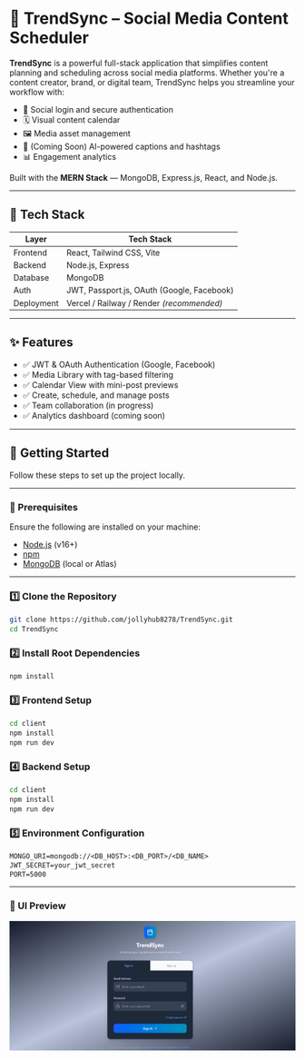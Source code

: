 # 🚀 TrendSync – Social Media Content Scheduler

**TrendSync** is a powerful full-stack application that simplifies content planning and scheduling across social media platforms. Whether you're a content creator, brand, or digital team, TrendSync helps you streamline your workflow with:

- 🔐 Social login and secure authentication
- 🗓️ Visual content calendar
- 🖼️ Media asset management
- 🤖 (Coming Soon) AI-powered captions and hashtags
- 📊 Engagement analytics

Built with the **MERN Stack** — MongoDB, Express.js, React, and Node.js.

---

## 🧩 Tech Stack

| Layer       | Tech Stack                                  |
|-------------|----------------------------------------------|
| Frontend    | React, Tailwind CSS, Vite                   |
| Backend     | Node.js, Express                            |
| Database    | MongoDB                                     |
| Auth        | JWT, Passport.js, OAuth (Google, Facebook)  |
| Deployment  | Vercel / Railway / Render *(recommended)*   |

---

## ✨ Features

- ✅ JWT & OAuth Authentication (Google, Facebook)
- ✅ Media Library with tag-based filtering
- ✅ Calendar View with mini-post previews
- ✅ Create, schedule, and manage posts
- ✅ Team collaboration (in progress)
- ✅ Analytics dashboard (coming soon)

---

## 🚀 Getting Started

Follow these steps to set up the project locally.

---

### 🧾 Prerequisites

Ensure the following are installed on your machine:

- [Node.js](https://nodejs.org/) (v16+)
- [npm](https://www.npmjs.com/)
- [MongoDB](https://www.mongodb.com/) (local or Atlas)

---

### 1️⃣ Clone the Repository

```bash
git clone https://github.com/jollyhub8278/TrendSync.git
cd TrendSync
```


### 2️⃣ Install Root Dependencies 

```bash
npm install
```

### 3️⃣ Frontend Setup

```bash
cd client
npm install
npm run dev
```

### 4️⃣ Backend Setup

```bash
cd client
npm install
npm run dev
```

### 5️⃣ Environment Configuration

```env
MONGO_URI=mongodb://<DB_HOST>:<DB_PORT>/<DB_NAME>
JWT_SECRET=your_jwt_secret
PORT=5000
```

---

### 🎨 UI Preview

![Login/Signup Page](client/src/assets/login%20page.png)




